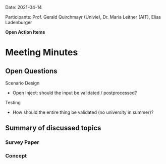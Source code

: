 Date: 2021-04-14

Participants: Prof. Gerald Quirchmayr (Univie), Dr. Maria Leitner (AIT), Elias Ladenburger

**Open Action Items**


# Meeting Minutes

## Open Questions

Scenario Design
* Open Inject: should the input be validated / postprocessed?

Testing
* How should the entire thing be validated (no university in summer)?


## Summary of discussed topics
 
### Survey Paper


### Concept
